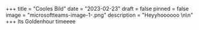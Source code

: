 +++
title = "Cooles Bild"
date = "2023-02-23"
draft = false
pinned = false
image = "microsoftteams-image-1-.png"
description = "Heyyhoooooo \n\n"
+++
Its Goldenhour timeeee